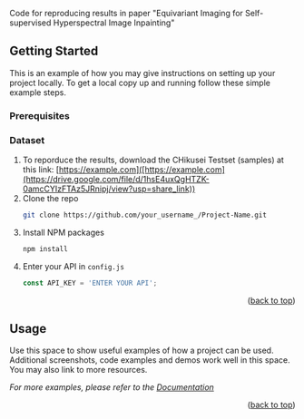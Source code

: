 Code for reproducing results in paper "Equivariant Imaging for Self-supervised Hyperspectral Image Inpainting"

<!-- GETTING STARTED -->
## Getting Started

This is an example of how you may give instructions on setting up your project locally.
To get a local copy up and running follow these simple example steps.

### Prerequisites

### Dataset

1. To reporduce the results, download the CHikusei Testset (samples) at this link: [https://example.com]([https://example.com](https://drive.google.com/file/d/1hsE4uxQgHTZK-0amcCYIzFTAz5JRnipj/view?usp=share_link))
2. Clone the repo
   ```sh
   git clone https://github.com/your_username_/Project-Name.git
   ```
3. Install NPM packages
   ```sh
   npm install
   ```
4. Enter your API in `config.js`
   ```js
   const API_KEY = 'ENTER YOUR API';
   ```

<p align="right">(<a href="#readme-top">back to top</a>)</p>



<!-- USAGE EXAMPLES -->
## Usage

Use this space to show useful examples of how a project can be used. Additional screenshots, code examples and demos work well in this space. You may also link to more resources.

_For more examples, please refer to the [Documentation](https://example.com)_

<p align="right">(<a href="#readme-top">back to top</a>)</p>


